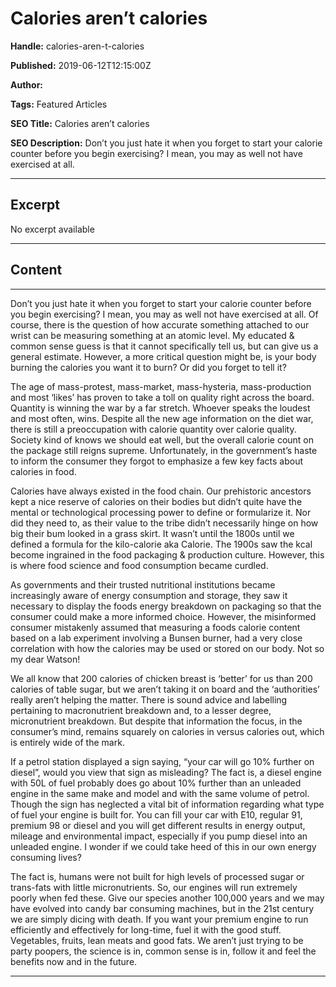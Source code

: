 # Calories aren’t calories

**Handle:** calories-aren-t-calories

**Published:** 2019-06-12T12:15:00Z

**Author:**  

**Tags:** Featured Articles

**SEO Title:** Calories aren’t calories

**SEO Description:** Don’t you just hate it when you forget to start your calorie counter before you begin exercising? I mean, you may as well not have exercised at all.

---

## Excerpt

No excerpt available

---

## Content

---

Don’t you just hate it when you forget to start your calorie counter before you begin exercising? I mean, you may as well not have exercised at all. Of course, there is the question of how accurate something attached to our wrist can be measuring something at an atomic level. My educated & common sense guess is that it cannot specifically tell us, but can give us a general estimate. However, a more critical question might be, is your body burning the calories you want it to burn? Or did you forget to tell it?

The age of mass-protest, mass-market, mass-hysteria, mass-production and most ‘likes’ has proven to take a toll on quality right across the board. Quantity is winning the war by a far stretch. Whoever speaks the loudest and most often, wins. Despite all the new age information on the diet war, there is still a preoccupation with calorie quantity over calorie quality. Society kind of knows we should eat well, but the overall calorie count on the package still reigns supreme. Unfortunately, in the government’s haste to inform the consumer they forgot to emphasize a few key facts about calories in food.

Calories have always existed in the food chain. Our prehistoric ancestors kept a nice reserve of calories on their bodies but didn’t quite have the mental or technological processing power to define or formularize it. Nor did they need to, as their value to the tribe didn’t necessarily hinge on how big their bum looked in a grass skirt. It wasn’t until the 1800s until we defined a formula for the kilo-calorie aka Calorie. The 1900s saw the kcal become ingrained in the food packaging & production culture. However, this is where food science and food consumption became curdled.

As governments and their trusted nutritional institutions became increasingly aware of energy consumption and storage, they saw it necessary to display the foods energy breakdown on packaging so that the consumer could make a more informed choice. However, the misinformed consumer mistakenly assumed that measuring a foods calorie content based on a lab experiment involving a Bunsen burner, had a very close correlation with how the calories may be used or stored on our body. Not so my dear Watson!

We all know that 200 calories of chicken breast is ‘better’ for us than 200 calories of table sugar, but we aren’t taking it on board and the ‘authorities’ really aren’t helping the matter. There is sound advice and labelling pertaining to macronutrient breakdown and, to a lesser degree, micronutrient breakdown. But despite that information the focus, in the consumer’s mind, remains squarely on calories in versus calories out, which is entirely wide of the mark.

If a petrol station displayed a sign saying, “your car will go 10% further on diesel”, would you view that sign as misleading? The fact is, a diesel engine with 50L of fuel probably does go about 10% further than an unleaded engine in the same make and model and with the same volume of petrol. Though the sign has neglected a vital bit of information regarding what type of fuel your engine is built for. You can fill your car with E10, regular 91, premium 98 or diesel and you will get different results in energy output, mileage and environmental impact, especially if you pump diesel into an unleaded engine. I wonder if we could take heed of this in our own energy consuming lives?

The fact is, humans were not built for high levels of processed sugar or trans-fats with little micronutrients. So, our engines will run extremely poorly when fed these. Give our species another 100,000 years and we may have evolved into candy bar consuming machines, but in the 21st century we are simply dicing with death. If you want your premium engine to run efficiently and effectively for long-time, fuel it with the good stuff. Vegetables, fruits, lean meats and good fats. We aren’t just trying to be party poopers, the science is in, common sense is in, follow it and feel the benefits now and in the future.

---

